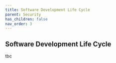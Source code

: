```yaml
---
title: Software Development Life Cycle
parent: Security
has_children: false
nav_order: 3
---
```


## Software Development Life Cycle

tbc